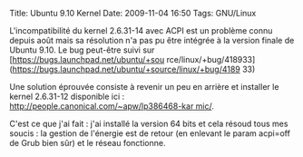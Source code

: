 Title: Ubuntu 9.10 Kernel
Date: 2009-11-04 16:50
Tags: GNU/Linux


L'incompatibilité du kernel 2.6.31-14 avec ACPI est un problème connu depuis
août mais sa résolution n'a pas pu être intégrée à la version finale de
Ubuntu 9.10. Le bug peut-être suivi sur [https://bugs.launchpad.net/ubuntu/+sou
rce/linux/+bug/418933](https://bugs.launchpad.net/ubuntu/+source/linux/+bug/4189
33)

Une solution éprouvée consiste à revenir un peu en arrière et installer le
kernel 2.6.31-12 disponible ici : [http://people.canonical.com/~apw/lp386468-kar
mic/](http://people.canonical.com/%7Eapw/lp386468-karmic/).


C'est ce que j'ai fait : j'ai installé la version 64 bits et cela résoud tous
mes soucis : la gestion de l'énergie est de retour (en enlevant le param
acpi=off de Grub bien sûr) et le réseau fonctionne.